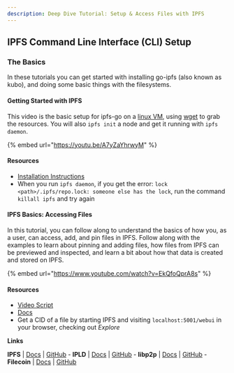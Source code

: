 ```yaml
---
description: Deep Dive Tutorial: Setup & Access Files with IPFS
---
```


## IPFS Command Line Interface (CLI) Setup

### The Basics
In these tutorials you can get started with installing go-ipfs (also known as kubo), and doing some basic things with the filesystems.

#### Getting Started with IPFS
This video is the basic setup for ipfs-go on a [linux VM](https://multipass.run/), using [wget](https://www.tecmint.com/install-wget-in-linux/) to grab the resources. You will also `ipfs init` a node and get it running with `ipfs daemon`.

{% embed url="https://youtu.be/A7yZaYhrwyM" %}

#### Resources
* [Installation Instructions](https://docs.ipfs.io/install/command-line/#system-requirements)
* When you run `ipfs daemon`, if you get the error: `lock <path>/.ipfs/repo.lock: someone else has the lock`, run the command `killall ipfs` and try again


#### IPFS Basics: Accessing Files
In this tutorial, you can follow along to understand the basics of how you, as a user, can access, add, and pin files in IPFS.  Follow along with the examples to learn about pinning and adding files, how files from IPFS can be previewed and inspected, and learn a bit about how that data is created and stored on IPFS.

{% embed url="https://www.youtube.com/watch?v=EkQfoQprA8s" %}

#### Resources
* [Video Script](https://www.notion.so/protocollabs/Script-IPFS-Basics-Working-with-Files-in-IPFS-4102dc71f5dc4bf49b274bdfcee4c162)
* [Docs](https://docs.ipfs.io/how-to/command-line-quick-start/#take-your-node-online)
* Get a CID of a file by starting IPFS and visiting `localhost:5001/webui` in your browser, checking out _Explore_


**Links**

**IPFS** | [Docs](https://docs.ipfs.io) | [GitHub](https://github.com/ipfs) - **IPLD** | [Docs](https://ipld.io/docs/) | [GitHub](https://github.com/ipld) - **libp2p** | [Docs](https://docs.libp2p.io) | [GitHub](https://github.com/libp2p) - **Filecoin** | [Docs](https://docs.filecoin.io) | [GitHub](https://github.com/filecoin-project)
